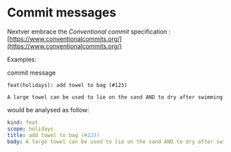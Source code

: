 # Commit messages

Nextver embrace the *Conventional commit* specification : [https://www.conventionalcommits.org/](https://www.conventionalcommits.org/)

Examples:

commit message
```
feat(holidays): add towel to bag (#123)

A large towel can be used to lie on the sand AND to dry after swimming
```

would be analysed as follow:
```yaml
kind: feat
scope: holidays
title: add towel to bag (#123)
body: A large towel can be used to lie on the sand AND to dry after swimming

```
